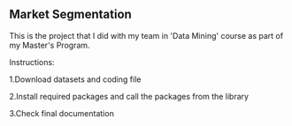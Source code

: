 ## Market Segmentation

This is the project that I did with my team in 'Data Mining' course as part of my Master's Program.

Instructions:

1.Download datasets and coding file

2.Install required packages and call the packages from the library

3.Check final documentation
